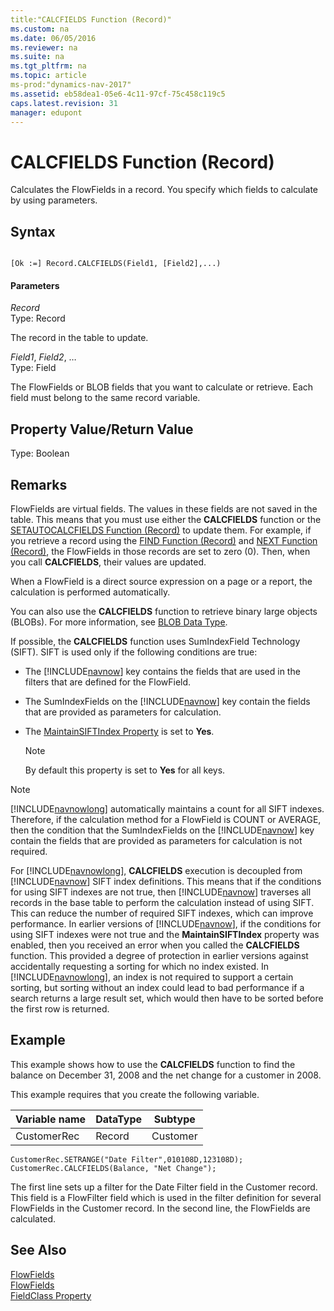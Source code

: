 ```yaml
---
title:"CALCFIELDS Function (Record)"
ms.custom: na
ms.date: 06/05/2016
ms.reviewer: na
ms.suite: na
ms.tgt_pltfrm: na
ms.topic: article
ms-prod:"dynamics-nav-2017"
ms.assetid: eb58dea1-05e6-4c11-97cf-75c458c119c5
caps.latest.revision: 31
manager: edupont
---
```

# CALCFIELDS Function (Record)
Calculates the FlowFields in a record. You specify which fields to calculate by using parameters.  
  
## Syntax  
  
```  
  
[Ok :=] Record.CALCFIELDS(Field1, [Field2],...)  
```  
  
#### Parameters  
 *Record*  
 Type: Record  
  
 The record in the table to update.  
  
 *Field1*, *Field2*, …  
 Type: Field  
  
 The FlowFields or BLOB fields that you want to calculate or retrieve. Each field must belong to the same record variable.  
  
## Property Value\/Return Value  
 Type: Boolean  
  
## Remarks  
 FlowFields are virtual fields. The values in these fields are not saved in the table. This means that you must use either the **CALCFIELDS** function or the [SETAUTOCALCFIELDS Function \(Record\)](SETAUTOCALCFIELDS-Function--Record-.md) to update them. For example, if you retrieve a record using the [FIND Function \(Record\)](FIND-Function--Record-.md) and [NEXT Function \(Record\)](NEXT-Function--Record-.md), the FlowFields in those records are set to zero \(0\). Then, when you call **CALCFIELDS**, their values are updated.  
  
 When a FlowField is a direct source expression on a page or a report, the calculation is performed automatically.  
  
 You can also use the **CALCFIELDS** function to retrieve binary large objects \(BLOBs\). For more information, see [BLOB Data Type](BLOB-Data-Type.md).  
  
 If possible, the **CALCFIELDS** function uses SumIndexField Technology \(SIFT\). SIFT is used only if the following conditions are true:  
  
-   The [!INCLUDE[navnow](includes/navnow_md.md)] key contains the fields that are used in the filters that are defined for the FlowField.  
  
-   The SumIndexFields on the [!INCLUDE[navnow](includes/navnow_md.md)] key contain the fields that are provided as parameters for calculation.  
  
-   The [MaintainSIFTIndex Property](MaintainSIFTIndex-Property.md) is set to **Yes**.  
  
    > [!NOTE]  
    >  By default this property is set to **Yes** for all keys.  
  
> [!NOTE]  
>  [!INCLUDE[navnowlong](includes/navnowlong_md.md)] automatically maintains a count for all SIFT indexes. Therefore, if the calculation method for a FlowField is COUNT or AVERAGE, then the condition that the SumIndexFields on the [!INCLUDE[navnow](includes/navnow_md.md)] key contain the fields that are provided as parameters for calculation is not required.  
  
 For [!INCLUDE[navnowlong](includes/navnowlong_md.md)], **CALCFIELDS** execution is decoupled from [!INCLUDE[navnow](includes/navnow_md.md)] SIFT index definitions. This means that if the conditions for using SIFT indexes are not true, then [!INCLUDE[navnow](includes/navnow_md.md)] traverses all records in the base table to perform the calculation instead of using SIFT. This can reduce the number of required SIFT indexes, which can improve performance. In earlier versions of [!INCLUDE[navnow](includes/navnow_md.md)], if the conditions for using SIFT indexes were not true and the **MaintainSIFTIndex** property was enabled, then you received an error when you called the **CALCFIELDS** function. This provided a degree of protection in earlier versions against accidentally requesting a sorting for which no index existed. In [!INCLUDE[navnowlong](includes/navnowlong_md.md)], an index is not required to support a certain sorting, but sorting without an index could lead to bad performance if a search returns a large result set, which would then have to be sorted before the first row is returned.  
  
## Example  
 This example shows how to use the **CALCFIELDS** function to find the balance on December 31, 2008 and the net change for a customer in 2008.  
  
 This example requires that you create the following variable.  
  
|Variable name|DataType|Subtype|  
|-------------------|--------------|-------------|  
|CustomerRec|Record|Customer|  
  
```  
CustomerRec.SETRANGE("Date Filter",010108D,123108D);  
CustomerRec.CALCFIELDS(Balance, "Net Change");  
```  
  
 The first line sets up a filter for the Date Filter field in the Customer record. This field is a FlowFilter field which is used in the filter definition for several FlowFields in the Customer record. In the second line, the FlowFields are calculated.  
  
## See Also  
 [FlowFields](FlowFields.md)   
 [FlowFields](FlowFields.md)   
 [FieldClass Property](FieldClass-Property.md)